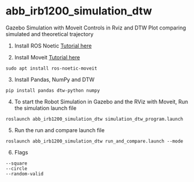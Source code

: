 # abb_irb1200_simulation_dtw
Gazebo Simulation with Moveit Controls in Rviz and DTW Plot comparing simulated and theoretical trajectory

1. Install ROS Noetic [Tutorial here](https://wiki.ros.org/noetic/Installation/Ubuntu)

2. Install Moveit [Tutorial here](https://moveit.ros.org/install/)
```
sudo apt install ros-noetic-moveit
```

3. Install Pandas, NumPy and DTW
```
pip install pandas dtw-python numpy
```

4. To start the Robot Simulation in Gazebo and the RViz with Moveit, Run the simulation launch file
```
roslaunch abb_irb1200_simulation_dtw simulation_dtw_program.launch
```

5. Run the run and compare launch file
```
roslaunch abb_irb1200_simulation_dtw run_and_compare.launch --mode
```

6. Flags
```
--square
--circle
--random-valid
```

